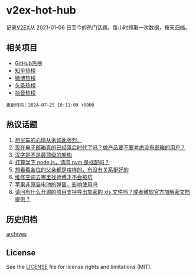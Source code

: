# v2ex-hot-hub

 记录[V2EX](https://www.v2ex.com/)从 2021-01-06 日至今的热门话题。每小时抓取一次数据，按天[归档](archives)。
 
 ## 相关项目

- [GitHub热榜](https://github.com/lonnyzhang423/github-hot-hub)
- [知乎热榜](https://github.com/lonnyzhang423/zhihu-hot-hub)
- [微博热榜](https://github.com/lonnyzhang423/weibo-hot-hub)
- [头条热榜](https://github.com/lonnyzhang423/toutiao-hot-hub)
- [抖音热榜](https://github.com/lonnyzhang423/douyin-hot-hub)


 `更新时间：2024-07-25 18:11:09 +0800`

## 热议话题

1. [想买车的心情从未如此强烈。](https://www.v2ex.com/t/1059802)
1. [现在电子邮箱真的已经落后时代了吗？做产品要不要考虑没有邮箱的用户？](https://www.v2ex.com/t/1059889)
1. [汉字是不是最顶级的架构](https://www.v2ex.com/t/1060029)
1. [打算学下 node.js，请问 nvm 是标配吗？](https://www.v2ex.com/t/1059859)
1. [想看看各位的父亲都是啥样的，有没有关系挺好的](https://www.v2ex.com/t/1059959)
1. [维修空调去哪里找师傅才不会被坑](https://www.v2ex.com/t/1059890)
1. [苹果非原装电池的弹窗，影响使用吗](https://www.v2ex.com/t/1059878)
1. [请问有什么开源的项目支持导出加密的 xls 文件吗？或者微软官方加解密文档提供？](https://www.v2ex.com/t/1059879)

## 历史归档

[archives](archives)

## License

See the [LICENSE](LICENSE) file for license rights and limitations (MIT).
